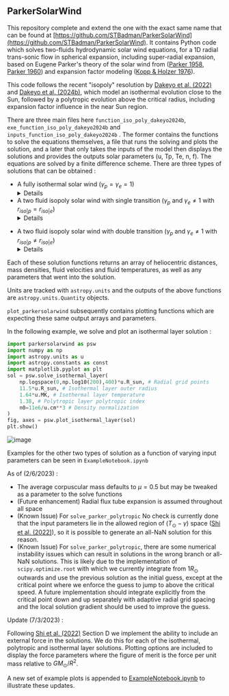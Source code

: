 ## ParkerSolarWind

This repository complete and extend the one with the exact same name that can be found at [https://github.com/STBadman/ParkerSolarWind](https://github.com/STBadman/ParkerSolarWind). It contains Python code which solves two-fluids hydrodynamic solar wind equations, for a 1D radial trans-sonic flow in spherical expansion, including super-radial expansion, based on Eugene Parker's theory of the solar wind from ([Parker 1958](https://ui.adsabs.harvard.edu/abs/1958ApJ...128..664P/abstract), [Parker 1960](https://ui.adsabs.harvard.edu/abs/1960ApJ...132..821P/abstract)) and expansion factor modeling ([Kopp & Holzer 1976](https://ui.adsabs.harvard.edu/abs/1976SoPh...49...43K/abstract)).

This code follows the recent "isopoly" resolution by [Dakeyo et al. (2022)](https://ui.adsabs.harvard.edu/abs/2022ApJ...940..130D/abstract) and [Dakeyo et al. (2024b)](https://ui.adsabs.harvard.edu/abs/2022ApJ...940..130D/abstract), which model an isothermal evolution close to the Sun, followed by a polytropic evolution above the critical radius, including expansion factor influence in the near Sun region.

There are three main files here `function_iso_poly_dakeyo2024b`, `exe_function_iso_poly_dakeyo2024b` and `inputs_function_iso_poly_dakeyo2024b` . The former contains the functions to solve the equations themselves, a file that runs the solving and plots the solution, and a later that only takes the inputs of the model then displays the solutions and provides the outputs solar parameters (u, Tp, Te, n, f). The equations are solved by a finite difference scheme. 
There are three types of solutions that can be obtained :

* A fully isothermal solar wind ($\gamma_p =  \gamma_e = 1$) <details><p> - This follows [Parker 1958](https://ui.adsabs.harvard.edu/abs/1958ApJ...128..664P/abstract), in which the solar wind fluid is held at a fixed temperature. Mass flux conservation results in a negative density gradient and in turn an outwards directed pressure gradient force. For sufficiently hot $T_0$, this outwards force outcompetes gravitation, resulting in a trans-sonic solar wind flow out to infinity. While such a constant temperature is non-physical in the heliosphere, it is a reasonable first approximation to behavior in the solar corona where coronal heating operates.</p></details>
* A two fluid isopoly solar wind with single transition ($\gamma_p$ and $\gamma_e \neq 1$  with  $r_{iso|p} = r_{iso|e}$) <details><p> - This follows [Parker 1958](https://ui.adsabs.harvard.edu/abs/1958ApJ...128..664P/abstract) and [Shi et al. (2022)](https://ui.adsabs.harvard.edu/abs/2022PhPl...29l2901S/abstract). Here, the solar wind temperature is allowed to cool with heliocentric distance, as is observed to actually occur in the solar wind (e.g. [Dakeyo et al. (2022)](https://ui.adsabs.harvard.edu/abs/2022ApJ...940..130D/abstract). The cooling is parameterized by a polytropic index $1 \lt \gamma \lt 5/3$. However, as shown by  [Parker 1960](https://ui.adsabs.harvard.edu/abs/1960ApJ...132..821P/abstract) and [Shi et al. (2022)](https://ui.adsabs.harvard.edu/abs/2022PhPl...29l2901S/abstract), a transonic polytropic solution valid for all radii $R\gt1R_\odot$ is only analytically possible over a small region of $(\gamma-T_\odot)$ space where $T_\odot$ is the temperature at the coronal base. Moreover, the values of $\gamma$ and $T_\odot$ for which solutions exist result in both an unphysically high coronal temperature, and a cooling profile which is too shallow to explain the observed solar wind temperature profiles.</details></p> 
* A two fluid isopoly solar wind with double transition ($\gamma_p$ and $\gamma_e \neq 1$  with  $r_{iso|p} \neq r_{iso|e}$) <details><p> - This consists of an initial isothermal layer out to some boundary distance $R_{\text{iso}}$, which can nominally be interpreted as defining a corona as the region in which coronal heating (as an abstract physical process) operates. For $R\gt R_{\text{ISO}}$, the solar wind is constrained to follow a polytropic solution which is initialized by the outer boundary conditions of the isothermal layer. For most combinations of physical conditions, the trans-sonic critical point is located within the isothermal layer. As long as the isothermal boundary is sufficiently high that the solar wind stays super-sonic at the (unphysically sharp) transition to polytropic behavior, the solution remains on the asymptotically accelerating solution branch and a reasonable solar wind solution is obtained (see e.g. Rivera+ (In Prep)). </details></p>

Each of these solution functions returns an array of heliocentric distances, mass densities, fluid velocities and fluid temperatures, as well as any parameters that went into the solution.

Units are tracked with `astropy.units` and the outputs of the above functions are `astropy.units.Quantity` objects.

`plot_parkersolarwind` subsequently contains plotting functions which are expecting these same output arrays and parameters. 

In the following example, we solve and plot an isothermal layer solution :

```python
import parkersolarwind as psw
import numpy as np
import astropy.units as u
import astropy.constants as const
import matplotlib.pyplot as plt
sol = psw.solve_isothermal_layer(
    np.logspace(0,np.log10(200),400)*u.R_sun, # Radial grid points
    11.5*u.R_sun, # Isothermal layer outer radius
    1.64*u.MK, # Isothermal layer temperature
    1.38, # Polytropic layer polytropic index
    n0=11e6/u.cm**3 # Density normalization
) 
fig, axes = psw.plot_isothermal_layer(sol)
plt.show()
```
![image](IsoLayerExample.png)

Examples for the other two types of solution as a function of varying input parameters can be seen in `ExampleNotebook.ipynb`

As of (2/6/2023) : 

* The average corpuscular mass defaults to $\mu=0.5$ but may be tweaked as a parameter to the solve functions
* (Future enhancement) Radial flux tube expansion is assumed throughout all space 
* (Known Issue) For `solve_parker_polytropic` No check is currently done that the input parameters lie in the allowed region of $(T_\odot-\gamma)$ space ([Shi et al. (2022)](https://ui.adsabs.harvard.edu/abs/2022PhPl...29l2901S/abstract)), so it is possible to generate an all-NaN solution for this reason.
* (Known Issue) For `solve_parker_polytropic`, there are some numerical instability issues which can result in solutions in the wrong branch or all-NaN solutions. This is likely due to the implementation of `scipy.optimize.root` with which we currently integrate from $1R_\odot$ outwards and use the previous solution as the initial guess, except at the critical point where we enforce the guess to jump to above the critical speed. A future implementation should integrate explicitly from the critical point down and up separately with adaptive radial grid spacing and the local solution gradient should be used to improve the guess.

Update (7/3/2023) :

Following [Shi et al. (2022)](https://ui.adsabs.harvard.edu/abs/2022PhPl...29l2901S/abstract) Section D we implement the ability to include an external force in the solutions. We do this for each of the isothermal, polytropic and isothermal layer solutions. Plotting options are included to display the force parameters where the figure of merit is the force per unit mass relative to $GM_\odot/R^2$.

A new set of example plots is appended to [ExampleNotebook.ipynb](https://github.com/STBadman/ParkerSolarWind/blob/main/ExampleNotebook.ipynb) to illustrate these updates. 
